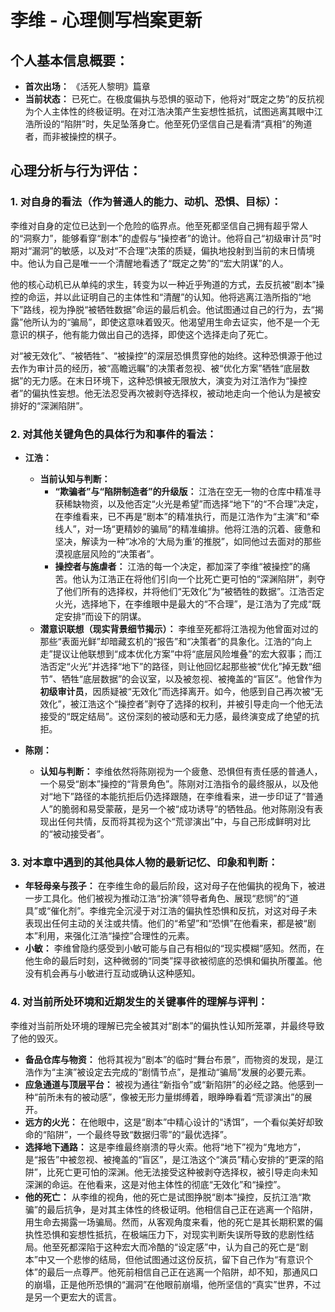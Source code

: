 # 李维 - 心理侧写档案更新

## 个人基本信息概要：
*   **首次出场：** 《活死人黎明》篇章
*   **当前状态：** 已死亡。在极度偏执与恐惧的驱动下，他将对“既定之势”的反抗视为个人主体性的终极证明。在对江浩决策产生妄想性抵抗，试图逃离其眼中江浩所设的“陷阱”时，失足坠落身亡。他至死仍坚信自己是看清“真相”的殉道者，而非被操控的棋子。

## 心理分析与行为评估：

### 1. 对自身的看法（作为普通人的能力、动机、恐惧、目标）：
李维对自身的定位已达到一个危险的临界点。他至死都坚信自己拥有超乎常人的“洞察力”，能够看穿“剧本”的虚假与“操控者”的诡计。他将自己“初级审计员”时期对“漏洞”的敏感，以及对“不合理”决策的质疑，偏执地投射到当前的末日情境中。他认为自己是唯一一个清醒地看透了“既定之势”的“宏大阴谋”的人。

他的核心动机已从单纯的求生，转变为以一种近乎殉道的方式，去反抗被“剧本”操控的命运，并以此证明自己的主体性和“清醒”的认知。他将逃离江浩所指的“地下”路线，视为挣脱“被牺牲数据”命运的最后机会。他试图通过自己的行为，去“揭露”他所认为的“骗局”，即使这意味着毁灭。他渴望用生命去证实，他不是一个无意识的棋子，他有能力做出自己的选择，即使这个选择走向了死亡。

对“被无效化”、“被牺牲”、“被操控”的深层恐惧贯穿他的始终。这种恐惧源于他过去作为审计员的经历，被“高瞻远瞩”的决策者忽视、被“优化方案”牺牲“底层数据”的无力感。在末日环境下，这种恐惧被无限放大，演变为对江浩作为“操控者”的偏执性妄想。他无法忍受再次被剥夺选择权，被动地走向一个他认为是被安排好的“深渊陷阱”。

### 2. 对其他关键角色的具体行为和事件的看法：
*   **江浩：**
    *   **当前认知与判断：**
        *   **“欺骗者”与“陷阱制造者”的升级版：** 江浩在空无一物的仓库中精准寻获稀缺物资，以及他否定“火光是希望”而选择“地下”的“不合理”决定，在李维看来，已不再是“剧本”的精准执行，而是江浩作为“主演”和“牵线人”，对一场“更精妙的骗局”的精准编排。他将江浩的沉着、疲惫和坚决，解读为一种“冰冷的‘大局为重’的推脱”，如同他过去面对的那些漠视底层风险的“决策者”。
        *   **操控者与施虐者：** 江浩的每一个决定，都加深了李维“被操控”的痛苦。他认为江浩正在将他们引向一个比死亡更可怕的“深渊陷阱”，剥夺了他们所有的选择权，并将他们“无效化”为“被牺牲的数据”。江浩否定火光，选择地下，在李维眼中是最大的“不合理”，是江浩为了完成“既定安排”而设下的阴谋。
    *   **潜意识联想（现实背景细节揭示）：** 李维至死都将江浩视为他曾面对过的那些“表面光鲜”却暗藏玄机的“报告”和“决策者”的具象化。江浩的“向上走”提议让他联想到“成本优化方案”中将“底层风险堆叠”的宏大叙事；而江浩否定“火光”并选择“地下”的路径，则让他回忆起那些被“优化”掉无数“细节”、牺牲“底层数据”的会议室，以及被忽视、被掩盖的“盲区”。他曾作为**初级审计员**，因质疑被“无效化”而选择离开。如今，他感到自己再次被“无效化”，被江浩这个“操控者”剥夺了选择的权利，并被引导走向一个他无法接受的“既定结局”。这份深刻的被动感和无力感，最终演变成了绝望的抗拒。

*   **陈刚：**
    *   **认知与判断：** 李维依然将陈刚视为一个疲惫、恐惧但有责任感的普通人，一个易受“剧本”操控的“背景角色”。陈刚对江浩指令的最终服从，以及他对“地下”路径的本能抗拒后仍选择跟随，在李维看来，进一步印证了“普通人”的脆弱和易受蒙蔽，是另一个被“成功诱导”的牺牲品。他对陈刚没有表现出任何共情，反而将其视为这个“荒谬演出”中，与自己形成鲜明对比的“被动接受者”。

### 3. 对本章中遇到的其他具体人物的最新记忆、印象和判断：
*   **年轻母亲与孩子：** 在李维生命的最后阶段，这对母子在他偏执的视角下，被进一步工具化。他们被视为推动江浩“扮演”领导者角色、展现“悲悯”的“道具”或“催化剂”。李维完全沉浸于对江浩的偏执性恐惧和反抗，对这对母子未表现出任何主动的关注或共情。他们的“希望”和“恐惧”在他看来，都是被“剧本”利用，来强化江浩“操控”合理性的元素。
*   **小敏：** 李维曾隐约感受到小敏可能与自己有相似的“现实模糊”感知。然而，在他生命的最后时刻，这种微弱的“同类”探寻欲被彻底的恐惧和偏执所覆盖。他没有机会再与小敏进行互动或确认这种感知。

### 4. 对当前所处环境和近期发生的关键事件的理解与评判：
李维对当前所处环境的理解已完全被其对“剧本”的偏执性认知所笼罩，并最终导致了他的毁灭。
*   **备品仓库与物资：** 他将其视为“剧本”的临时“舞台布景”，而物资的发现，是江浩作为“主演”被设定去完成的“剧情节点”，是推动“骗局”发展的必要元素。
*   **应急通道与顶层平台：** 被视为通往“新指令”或“新陷阱”的必经之路。他感到一种“前所未有的被动感”，像被无形力量绑缚着，眼睁睁看着“荒谬演出”的展开。
*   **远方的火光：** 在他眼中，这是“剧本”中精心设计的“诱饵”，一个看似美好却致命的“陷阱”，一个最终导致“数据归零”的“最优选择”。
*   **选择地下通路：** 这是李维最终崩溃的导火索。他将“地下”视为“鬼地方”，是“报告”中被忽视、被掩盖的“盲区”，是江浩这个“演员”精心安排的“更深的陷阱”，比死亡更可怕的深渊。他无法接受这种被剥夺选择权，被引导走向未知深渊的命运。在他看来，这是对他主体性的彻底“无效化”和“操控”。
*   **他的死亡：** 从李维的视角，他的死亡是试图挣脱“剧本”操控，反抗江浩“欺骗”的最后抗争，是对其主体性的终极证明。他相信自己正在逃离一个陷阱，用生命去揭露一场骗局。然而，从客观角度来看，他的死亡是其长期积累的偏执性恐惧和妄想性抵抗，在极端压力下，对现实判断失误所导致的悲剧性结局。他至死都深陷于这种宏大而冷酷的“设定感”中，认为自己的死亡是“剧本”中又一个悲惨的结局，但他试图通过这份反抗，留下自己作为“有意识个体”的最后一点尊严。他死前相信自己正在逃离一个陷阱，却不知，那通风口的崩塌，正是他所恐惧的“漏洞”在他眼前崩塌，他所坚信的“真实”世界，不过是另一个更宏大的谎言。